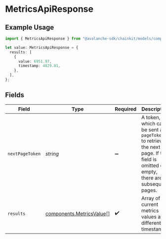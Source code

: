 # MetricsApiResponse

## Example Usage

```typescript
import { MetricsApiResponse } from "@avalanche-sdk/chainkit/models/components";

let value: MetricsApiResponse = {
  results: [
    {
      value: 6951.97,
      timestamp: 4829.81,
    },
  ],
};
```

## Fields

| Field                                                                                                                                  | Type                                                                                                                                   | Required                                                                                                                               | Description                                                                                                                            |
| -------------------------------------------------------------------------------------------------------------------------------------- | -------------------------------------------------------------------------------------------------------------------------------------- | -------------------------------------------------------------------------------------------------------------------------------------- | -------------------------------------------------------------------------------------------------------------------------------------- |
| `nextPageToken`                                                                                                                        | *string*                                                                                                                               | :heavy_minus_sign:                                                                                                                     | A token, which can be sent as `pageToken` to retrieve the next page. If this field is omitted or empty, there are no subsequent pages. |
| `results`                                                                                                                              | [components.MetricsValue](../../models/components/metricsvalue.md)[]                                                                   | :heavy_check_mark:                                                                                                                     | Array of current metrics values at different timestamps.                                                                               |